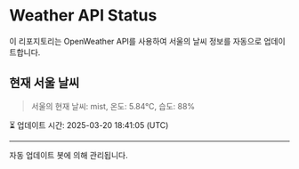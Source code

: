 
# Weather API Status

이 리포지토리는 OpenWeather API를 사용하여 서울의 날씨 정보를 자동으로 업데이트합니다.

## 현재 서울 날씨
> 서울의 현재 날씨: mist, 온도: 5.84°C, 습도: 88%

⏳ 업데이트 시간: 2025-03-20 18:41:05 (UTC)

---
자동 업데이트 봇에 의해 관리됩니다.
